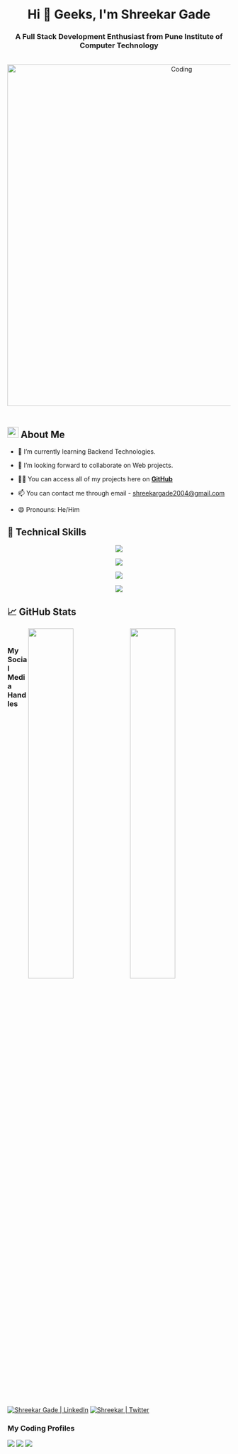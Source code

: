 <h1 align="center">Hi 👋 Geeks, I'm Shreekar Gade</h1>
<h3 align="center">A Full Stack Development Enthusiast from Pune Institute of Computer Technology</h3>
</br>
<div align="center">
  <image alt="Coding" width="771" src="https://user-images.githubusercontent.com/74038190/225813708-98b745f2-7d22-48cf-9150-083f1b00d6c9.gif">
</div>
</br>

## <img src="https://c.tenor.com/NCRHhqkXrJYAAAAi/programmers-go-internet.gif" width="25">  <b>About Me</b>

<!-- - 🔭 I’m currently working on something cool. -->

- 🌱 I’m currently learning Backend Technologies.

- 👯 I’m looking forward to collaborate on Web projects.

<!-- - 🤔 I’m looking for help with ... -->

<!-- - 📫 How to reach me  -->

- 👨‍💻 You can access all of my projects here on **[GitHub](https://github.com/Shreekar11?tab=repositories)**

- 📫 You can contact me through email - shreekargade2004@gmail.com

- 😄 Pronouns: He/Him


## 💼 Technical Skills

<p align="center">
  <a href="https://skillicons.dev">
    <img src="https://skillicons.dev/icons?i=cpp,js,ts" />
  </a>
</p>

<p align="center">
  <a href="https://skillicons.dev">
    <img src="https://skillicons.dev/icons?i=react,nextjs,html,css,tailwind,jquery" />
  </a>
</p>

<p align="center">
  <a href="https://skillicons.dev">
    <img src="https://skillicons.dev/icons?i=nodejs,express,postgresql,mongodb,firebase,graphql" />
  </a>
</p>

<p align="center">
  <a href="https://skillicons.dev">
    <img src="https://skillicons.dev/icons?i=git,github,postman,vercel,vscode,figma" />
  </a>
</p>

## 📈 GitHub Stats 

<a href="https://github.com/anuraghazra/github-readme-stats" title="Go to Source">
      <img align="right" width="45%" src="https://github-readme-stats.vercel.app/api?username=Shreekar11&show_icons=true&theme=react&border_color=61dafb&include_all_commits=true"/>
 </a>
  <a href="https://git.io/streak-stats" title="Go to Source">
      <img align="right" width="45%" src="http://github-readme-streak-stats.herokuapp.com?user=Shreekar11&theme=react&border=61DAFB&fire=DDB80F"/>
 </a>

<br>

### My Social Media Handles
<a href="https://www.linkedin.com/in/shreekar-gade-2a9937257/"><img src="https://img.shields.io/badge/LinkedIn-0077B5?style=for-the-badge&logo=linkedin&logoColor=white" alt="Shreekar Gade | LinkedIn"/></a>
<a href="https://twitter.com/Shreekar_11/"><img src="https://img.shields.io/badge/twitter-1D9BF0?style=for-the-badge&logo=twitter&logoColor=white" alt="Shreekar | Twitter"/></a>

  
### My Coding Profiles
[<img src="https://img.shields.io/badge/Codeforces-445f9d?style=for-the-badge&logo=Codeforces&logoColor=white" />](https://codeforces.com/profile/Shreekar11/)
[<img src="https://img.shields.io/badge/CodeChef-%23964B00.svg?style=for-the-badge&logo=CodeChef&logoColor=white" />](https://www.codechef.com/users/shreekar_11)
[<img src="https://img.shields.io/badge/-LeetCode-FFA116?style=for-the-badge&logo=LeetCode&logoColor=black" />](https://leetcode.com/Shreekar_11/)

##
